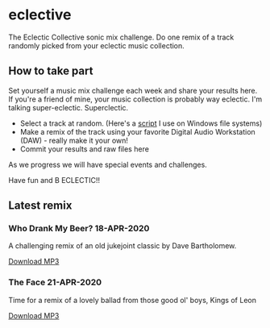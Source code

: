 # eclective
The Eclectic Collective sonic mix challenge. Do one remix of a track randomly picked from your eclectic music collection.

## How to take part

Set yourself a music mix challenge each week and share your results here. If you're a friend of mine, your music collection is probably way eclectic. I'm talking super-eclectic. Superclectic.

- Select a track at random. (Here's a [script](pick-file.bat) I use on Windows file systems)
- Make a remix of the track using your favorite Digital Audio Workstation (DAW) - really make it your own!
- Commit your results and raw files here

As we progress we will have special events and challenges.

Have fun and B ECLECTIC!!

## Latest remix

### Who Drank My Beer? 18-APR-2020

A challenging remix of an old jukejoint classic by Dave Bartholomew.

[Download MP3](who-drank-my-beer%20Project/who-drank-my-beer.mp3)

### The Face 21-APR-2020

Time for a remix of a lovely ballad from those good ol' boys, Kings of Leon

[Download MP3](the-face%20Project/the-face.mp3)


